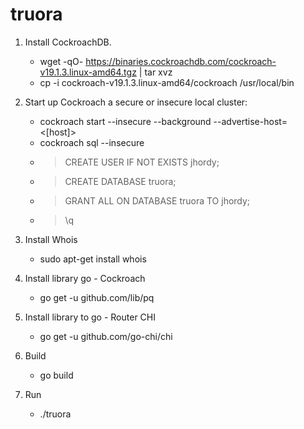 # truora

1) Install CockroachDB.
    - wget -qO- https://binaries.cockroachdb.com/cockroach-v19.1.3.linux-amd64.tgz | tar  xvz
    - cp -i cockroach-v19.1.3.linux-amd64/cockroach /usr/local/bin

2) Start up Cockroach a secure or insecure local cluster:
    - cockroach start --insecure --background --advertise-host= <[host]>
    - cockroach sql --insecure
    - >CREATE USER IF NOT EXISTS jhordy;
    - >CREATE DATABASE truora;
    - >GRANT ALL ON DATABASE truora TO jhordy;
    - >\q
3) Install Whois
    - sudo apt-get install whois

4) Install library go - Cockroach
    - go get -u github.com/lib/pq

5) Install library to go - Router CHI
    - go get -u github.com/go-chi/chi

6) Build
    - go build

7) Run
    - ./truora